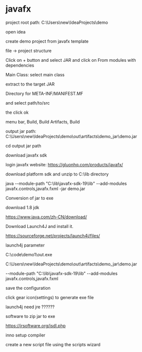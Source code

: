 # javafx


project root path: C:\Users\new\IdeaProjects\demo

open idea

create demo project from javafx template


file -> project structure


Click on + button and select JAR and click on From modules with dependencies


Main Class: select main class

extract to the target JAR

Directory for META-INF/MANIFEST.MF

and select path/to/src

the click ok

menu bar, Build, Build Artifacts, Build

output jar path: C:\Users\new\IdeaProjects\demo\out\artifacts\demo_jar\demo.jar

cd output jar path


download javafx sdk

login javafx website: https://gluonhq.com/products/javafx/

download platform sdk and unzip to C:\lib directory

java --module-path "C:\lib\javafx-sdk-19\lib" --add-modules javafx.controls,javafx.fxml -jar demo.jar


Conversion of jar to exe

download 1.8 jdk

https://www.java.com/zh-CN/download/

Download Launch4J and install it.

https://sourceforge.net/projects/launch4j/files/


launch4j parameter

C:\code\demo1\out.exe

C:\Users\new\IdeaProjects\demo\out\artifacts\demo_jar\demo.jar

--module-path "C:\lib\javafx-sdk-19\lib" --add-modules javafx.controls,javafx.fxml 


save the configuration

click gear icon(settings) to generate exe file


launch4j need jre ??????




software to zip jar to exe



https://jrsoftware.org/isdl.php

inno setup compiler

create a new script file  using the scripts wizard
